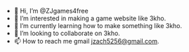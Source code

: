 - 👋 Hi, I’m @ZJgames4free
- 👀 I’m interested in making a game website like 3kho.
- 🌱 I’m currently learning how to make something like 3kho.
- 💞️ I’m looking to collaborate on 3kho.
- 📫 How to reach me gmail jzach5256@gmail.com.

<!---
ZJgames4free/ZJgames4free is a ✨ special ✨ repository because its `README.md` (this file) appears on your GitHub profile.
You can click the Preview link to take a look at your changes.
--->
